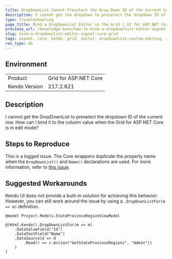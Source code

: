 ```yaml
---
title: DropDownList Cannot Preselect the Drop-Down ID of the Current Grid Row
description: I cannot get the dropdown to preselect the dropdown ID of the current row and cannot bind it to the column value of the Kendo UI Grid for ASP.NET Core.
type: troubleshooting
page_title: Bind a DropDownList Editor in the Grid | UI for ASP.NET Core
previous_url: /knowledge-base/how-to-bind-a-dropdownlist-editor-aspnet-core-grid
slug: bind-a-dropdownlist-editor-aspnet-core-grid
tags: aspnet, core, kendo, grid, editor, dropdownlist,custom,editing, inline, incell, howto, bind, model
res_type: kb
---
```


## Environment

<table>
 <tr>
  <td>Product</td>
  <td>Grid for ASP.NET Core</td>
 </tr>
 <tr>
  <td>Kendo Version</td>
  <td>217.2.621</td>
 </tr>
</table>

## Description 

I cannot get the DropDownList to preselect the dropdown ID of the current row. How can I bind it to the column value when the Grid for ASP.NET Core is in edit mode?

## Steps to Reproduce

This is a logged issue. The Core wrappers duplicate the property name when the `DropDownList()` and `Name()` declarations are used. For more information, refer to [this issue](https://github.com/telerik/kendo-ui-core/issues/3447).

## Suggested Workarounds

Kendo UI does not provide a built-in solution for achieving this behavior. However, you can still work around the issue by using a `.DropDownListFor(m => m)` definition.

```
@model Project.Models.StateProvinceRegionViewModel

@(Html.Kendo().DropDownListFor(m => m)
    .DataValueField("Id")
    .DataTextField("Name")
    .DataSource(d => d
        .Read(r => r.Action("GetStateProvinceRegions", "Admin"))
    )
)
```
